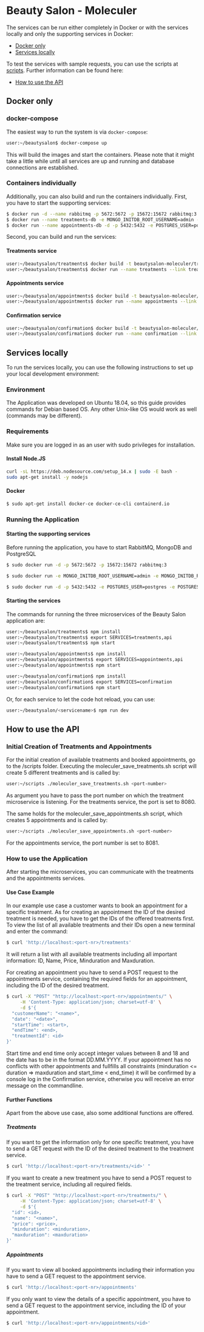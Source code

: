 # Beauty Salon - Moleculer

The services can be run either completely in Docker or with the services locally and only the supporting services in Docker:

* [Docker only](#Docker-only)
* [Services locally](#Services-locally)

To test the services with sample requests, you can use the scripts at [scripts](https://github.com/IsabellSailer/ms-framework-comparison/tree/master/Implementations/scripts). Further information can be found here:

* [How to use the API](#How-to-use-the-API)

## Docker only

### docker-compose

The easiest way to run the system is via `docker-compose`:

```bash
user:~/beautysalon$ docker-compose up
```

This will build the images and start the containers. Please note that it might take a little while until all services are up and running and database connections are established.

### Containers individually

Additionally, you can also build and run the containers individually. First, you have to start the supporting services:

```bash
$ docker run -d --name rabbitmq -p 5672:5672 -p 15672:15672 rabbitmq:3
$ docker run --name treatments-db -e MONGO_INITDB_ROOT_USERNAME=admin -e MONGO_INITDB_ROOT_PASSWORD=docker -p 27017:27017 -d mongo:4
$ docker run --name appointments-db -d -p 5432:5432 -e POSTGRES_USER=postgres -e POSTGRES_PASSWORD=docker -e POSTGRES_DB=appointments postgres:12-alpine
```

Second, you can build and run the services:

#### Treatments service

```bash
user:~/beautysalon/treatments$ docker build -t beautysalon-moleculer/treatments:1.0 .
user:~/beautysalon/treatments$ docker run --name treatments --link treatments-db --link rabbitmq -p "8080:8080" -d beautysalon-moleculer/treatments:1.0
```

#### Appointments service

```bash
user:~/beautysalon/appointments$ docker build -t beautysalon-moleculer/appointments:1.0 .
user:~/beautysalon/appointments$ docker run --name appointments --link appointments-db --link rabbitmq -p "8081:8081" -d beautysalon-moleculer/appointments:1.0
```

#### Confirmation service

```bash
user:~/beautysalon/confirmation$ docker build -t beautysalon-moleculer/confirmation:1.0 .
user:~/beautysalon/confirmation$ docker run --name confirmation --link rabbitmq -d beautysalon-moleculer/confirmation:1.0
```

## Services locally

To run the services locally, you can use the following instructions to set up your local development environment:

### Environment

The Application was developed on Ubuntu 18.04, so this guide provides commands for Debian based OS.
Any other Unix-like OS would work as well (commands may be different).

### Requirements

Make sure you are logged in as an user with sudo privileges for installation.

#### Install Node.JS

```bash
curl -sL https://deb.nodesource.com/setup_14.x | sudo -E bash -
sudo apt-get install -y nodejs
```

#### Docker

```bash
$ sudo apt-get install docker-ce docker-ce-cli containerd.io
```

### Running the Application

#### Starting the supporting services

Before running the application, you have to start RabbitMQ, MongoDB and PostgreSQL

```bash
$ sudo docker run -d -p 5672:5672 -p 15672:15672 rabbitmq:3
```

```bash
$ sudo docker run -e MONGO_INITDB_ROOT_USERNAME=admin -e MONGO_INITDB_ROOT_PASSWORD=docker -p 27017:27017 -d mongo:4
```

```bash
$ sudo docker run -d -p 5432:5432 -e POSTGRES_USER=postgres -e POSTGRES_PASSWORD=docker -e POSTGRES_DB=appointments postgres:12-alpine
```

#### Starting the services

The commands for running the three microservices of the Beauty Salon application are:

```bash
user:~/beautysalon/treatments$ npm install
user:~/beautysalon/treatments$ export SERVICES=treatments,api
user:~/beautysalon/treatments$ npm start
```

```bash
user:~/beautysalon/appointments$ npm install
user:~/beautysalon/appointments$ export SERVICES=appointments,api
user:~/beautysalon/appointments$ npm start
```

```bash
user:~/beautysalon/confirmation$ npm install
user:~/beautysalon/confirmation$ export SERVICES=confirmation
user:~/beautysalon/confirmation$ npm start
```

Or, for each service to let the code hot reload, you can use:

```bash
user:~/beautysalon/<servicename>$ npm run dev
```

## How to use the API

### Initial Creation of Treatments and Appointments
For the initial creation of available treatments and booked appointments, go to the /scripts folder.
Executing the moleculer_save_treatments.sh script will create 5 different treatments and is called by:

```bash
user:~/scripts ./moleculer_save_treatments.sh <port-number>
```

As argument you have to pass the port number on which the treatment microservice is listening.
For the treatments service, the port is set to 8080.

The same holds for the moleculer_save_appointments.sh script, which creates 5 appointments and is called by:

```bash
user:~/scripts ./moleculer_save_appointments.sh <port-number>
```

For the appointments service, the port number is set to 8081.

### How to use the Application 

After starting the microservices, you can communicate with the treatments and the appointments services.

#### Use Case Example
In our example use case a customer wants to book an appointment for a specific treatment. 
As for creating an appointment the ID of the desired treatment is needed, you have to get the IDs of the offered treatments first.
To view the list of all available treatments and their IDs open a new terminal and enter the command:
```bash
$ curl 'http://localhost:<port-nr>/treatments' 
```
It will return a list with all available treatments including all important information: ID, Name, Price, Minduration and Maxduration.

For creating an appointment you have to send a POST request to the appointments service, containing the required fields for an appointment, including the ID of the desired treatment.

```bash
$ curl -X "POST" "http://localhost:<port-nr>/appointments/" \
     -H 'Content-Type: application/json; charset=utf-8' \
     -d $'{
  "customerName": "<name>",
  "date": "<date>",
  "startTime": <start>,
  "endTime": <end>,
  "treatmentId": <id>
}' 
```

Start time and end time only accept integer values between 8 and 18 and the date has to be in the format DD.MM.YYYY.
If your appointment has no conflicts with other appointments and fullfills all constraints (minduration <= duration => maxduration and start_time < end_time) 
it will be confirmed by a console log in the Confirmation service, otherwise you will receive an error message on the commandline.

#### Further Functions

Apart from the above use case, also some additional functions are offered.

##### Treatments

If you want to get the information only for one specific treatment, you have to send a GET request with the ID of the desired treatment to the treatment service.
```bash
$ curl 'http://localhost:<port-nr>/treatments/<id>' " 
```

If you want to create a new treatment you have to send a POST request to the treatment service, including all required fields.

```bash
$ curl -X "POST" "http://localhost:<port-nr>/treatments/" \
     -H 'Content-Type: application/json; charset=utf-8' \
     -d $'{
  "id": <id>,
  "name": "<name>",
  "price": <price>,
  "minduration": <minduration>,
  "maxduration": <maxduration>
}' 
```

##### Appointments

If you want to view all booked appointments including their information you have to send a GET request to the appointment service.
```bash
$ curl 'http://localhost:<port-nr>/appointments' 
```

If you only want to view the details of a specific appointment, you have to send a GET request to the appointment service, including the ID of your appointment.
```bash
$ curl 'http://localhost:<port-nr>/appointments/<id>' 
```